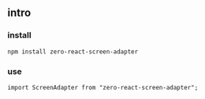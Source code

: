 ## intro

### install
```
npm install zero-react-screen-adapter

```

### use
```
import ScreenAdapter from "zero-react-screen-adapter";
```

